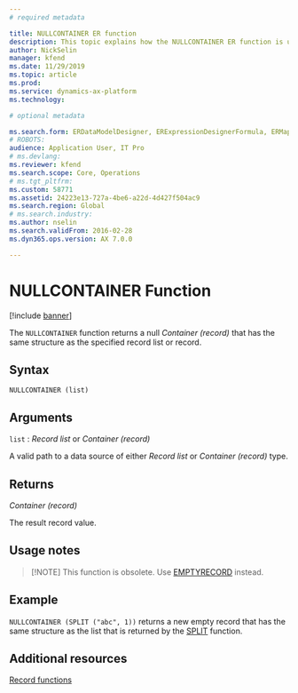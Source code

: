 ```yaml
---
# required metadata

title: NULLCONTAINER ER function
description: This topic explains how the NULLCONTAINER ER function is used
author: NickSelin
manager: kfend
ms.date: 11/29/2019
ms.topic: article
ms.prod: 
ms.service: dynamics-ax-platform
ms.technology: 

# optional metadata

ms.search.form: ERDataModelDesigner, ERExpressionDesignerFormula, ERMappedFormatDesigner, ERModelMappingDesigner
# ROBOTS: 
audience: Application User, IT Pro
# ms.devlang: 
ms.reviewer: kfend
ms.search.scope: Core, Operations
# ms.tgt_pltfrm: 
ms.custom: 58771
ms.assetid: 24223e13-727a-4be6-a22d-4d427f504ac9
ms.search.region: Global
# ms.search.industry: 
ms.author: nselin
ms.search.validFrom: 2016-02-28
ms.dyn365.ops.version: AX 7.0.0

---
```


# <a name="NULLCONTAINER">NULLCONTAINER Function</a>

[!include [banner](../includes/banner.md)]

The `NULLCONTAINER` function returns a null *Container (record)* that has the same structure as the specified record list or record.

## Syntax

```
NULLCONTAINER (list)
```

## Arguments

`list` : *Record list* or *Container (record)*

A valid path to a data source of either *Record list* or *Container (record)* type.

## Returns

*Container (record)*

The result record value.

## Usage notes

> [!NOTE] This function is obsolete. Use
[EMPTYRECORD](er-functions-record-emptyrecord.md) instead.

## Example

`NULLCONTAINER (SPLIT ("abc", 1))` returns a new empty record that has the same structure as the list that is returned by the [SPLIT](er-functions-list-split.md) function.

## Additional resources

[Record functions](er-functions-category-record.md)
